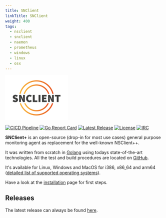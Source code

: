 ```yaml
---
title: SNClient
linkTitle: SNClient
weight: 400
tags:
  - nsclient
  - snclient
  - naemon
  - prometheus
  - windows
  - linux
  - osx
---
```


<div class="pb-4">
  <img src="logo/snclient.svg" alt="SNClient" width="200px" style="background-color: white"/>
</div>

[![CICD Pipeline](https://github.com/Consol-Monitoring/snclient/actions/workflows/builds.yml/badge.svg?branch=main)](https://github.com/Consol-Monitoring/snclient/actions/workflows/builds.yml)
[![Go Report Card](https://goreportcard.com/badge/github.com/Consol-Monitoring/snclient)](https://goreportcard.com/report/github.com/Consol-Monitoring/snclient)
[![Latest Release](https://img.shields.io/github/v/release/Consol-Monitoring/snclient?sort=semver)](https://github.com/Consol-Monitoring/snclient/releases)
[![License](https://img.shields.io/github/license/Consol-Monitoring/snclient)](https://github.com/Consol-Monitoring/snclient/blob/main/LICENSE)
[![IRC](https://img.shields.io/badge/IRC-libera.chat%2F%23snclient-blue)](https://web.libera.chat/?nick=Guest?#snclient)

**SNClient+** is an open-source (drop-in for most use cases) general purpose monitoring agent as replacement for the well-known NSClient++.

It was written from scratch in [Golang](https://go.dev/) using todays state-of-the-art technologies. All the test and build procedures are located on [GitHub](https://github.com/ConSol-Monitoring/snclient).

It's available for Linux, Windows and MacOS for i386, x86_64 and arm64 ([detailed list of supported operating systems](https://omd.consol.de/docs/snclient/install/supported/)).

Have a look at the [installation](install) page for first steps.

## Releases
The latest release can always be found [here](https://github.com/ConSol-Monitoring/snclient/releases).